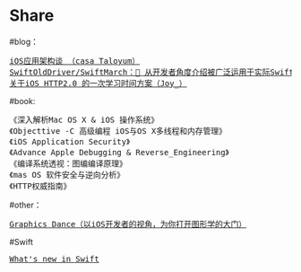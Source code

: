 # Share

#blog：
<pre><a href="https://casatwy.com/iosying-yong-jia-gou-tan-kai-pian.html">iOS应用架构谈 （casa Taloyum）</a>
<a href="https://github.com/SwiftOldDriver/SwiftMarch">SwiftOldDriver/SwiftMarch：🚀 从开发者角度介绍被广泛运用于实际Swift项目中的开源库（</a><a class="name" href="https://www.jianshu.com/u/12201cdd5d7a">一缕殇流化隐半边冰霜</a><a href="https://github.com/SwiftOldDriver/SwiftMarch">）
</a><a href="https://www.jianshu.com/p/2e7200bd5b79">关于iOS HTTP2.0 的一次学习时间方案（Joy_）</a></pre>
#book:
<pre>《深入解析Mac OS X &amp; iOS 操作系统》
《Objecttive -C 高级编程 iOS与OS X多线程和内存管理》
《iOS Application Security》
《Advance Apple Debugging &amp; Reverse_Engineering》
《编译系统透视：图编编译原理》
《mas OS 软件安全与逆向分析》
《HTTP权威指南》</pre>
#other：
<div class="zhuanlan-title-item">
<pre class="zhuanlan-title"><a href="https://xiaozhuanlan.com/graphics_dance">Graphics Dance（以iOS开发者的视角，为你打开图形学的大门）</a></pre>
<div class="xzl-invite-icon"></div>
</div>
<div class="authors"></div>
#Swift
<div class="blog-title-item">
<pre class="blog-title"><a href="https://www.whatsnewinswift.com/?utm_source=iosgoodies&utm_medium=email&utm_campaign=week_227_is_ready&utm_term=2018-04-26">What's new in Swift</a></pre>
</div>
